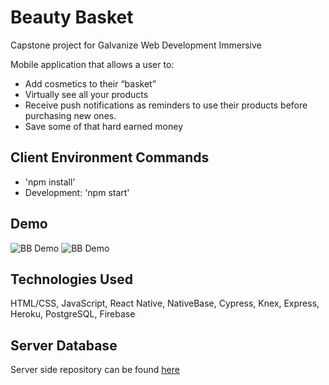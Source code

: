# Beauty Basket
Capstone project for Galvanize Web Development Immersive

Mobile application that allows a user to:
- Add cosmetics to their “basket” 
- Virtually see all your products
- Receive push notifications as reminders to use their products before purchasing new ones.
- Save some of that hard earned money

## Client Environment Commands
- 'npm install'
- Development: 'npm start'

## Demo


![BB Demo](https://media.giphy.com/media/Ahw4664BKvY7Rg5IJB/giphy.gif)
![BB Demo](https://media.giphy.com/media/1yjZL5z9noAnHua8s4/giphy.gif)

## Technologies Used
HTML/CSS, JavaScript, React Native, NativeBase, Cypress, Knex, Express, Heroku, PostgreSQL, Firebase

## Server Database
Server side repository can be found [here](https://github.com/fionwan/Beauty-Basket-Server)
